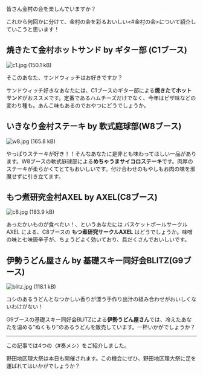 皆さん金村の会を楽しんでいますか？

これから何回かに分けて、金村の会を彩るおいしい<#金村の会>について紹介していこうと思います！

## 焼きたて金村ホットサンド by ギター部 (C1ブース)
![c1.jpg (150.1 kB)](https://img.esa.io/uploads/production/attachments/7722/2019/11/23/56380/b7a9b35f-cb25-448b-b520-5803a53cd937.jpg)

そこのあなた、サンドウィッチはお好きですか？

サンドウィッチ好きなあなたには、C1ブースのギター部による**焼きたてホットサンド**がおススメです。定番であるハムチーズだけでなく、今年はピザ味などの変わり種も。あんこ味もあるのでおやつにどうでしょうか。

## いきなり金村ステーキ by 軟式庭球部(W8ブース)
![w8.jpg (165.8 kB)](https://img.esa.io/uploads/production/attachments/7722/2019/11/23/56380/cd45968b-0680-4e94-9039-66ea192f20c1.jpg)

やっぱりステーキが好き！！そんなあなたに是非とも味わってほしい一品があります。W8ブースの軟式庭球部による**めちゃうまサイコロステーキ**です。肉厚のステーキが柔らかくてとてもおいしいです。付け合わせのもやしもお肉の味を邪魔せずに引き立てます。

## もつ煮研究金村AXEL by AXEL(C8ブース)
![c8.jpg (183.9 kB)](https://img.esa.io/uploads/production/attachments/7722/2019/11/23/56380/c47d0797-2354-4157-91df-19b0097f6cc4.jpg)

あったかいものが食べたい！、というあなたには バスケットボールサークルAXEL による、C8ブースの **もつ煮研究サークルAXEL** はどうでしょうか。味噌の味と七味唐辛子が、ちょうどよく効いており、具だくさんでおいしいです。

## 伊勢うどん屋さん by 基礎スキー同好会BLITZ(G9ブース)
![blitz.jpg (118.1 kB)](https://img.esa.io/uploads/production/attachments/7722/2019/11/23/56380/b41b897f-1439-46de-a3eb-dceb33c7143f.jpg)

コシのあるうどんとなつかしい香りが漂う手作り出汁の組み合わせがおいしくないわけがない！

G9ブースの基礎スキー同好会BLITZによる**伊勢うどん屋さん**では、冷えたあなたを温める”ぬくもり”のあるうどんを販売しています。一杯いかがでしょうか？

----

この記事では4つの〈#奏メシ〉をご紹介しました。

野田地区理大祭は本日も開催されます。この機会にぜひ、野田地区理大祭に足を運ばれてはいかがでしょうか？
